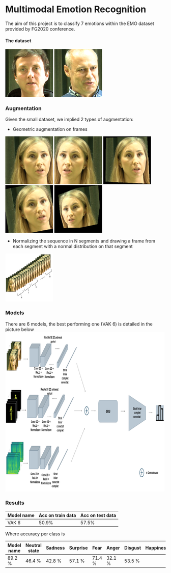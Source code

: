 # Multimodal Emotion Recognition

The aim of this project is to classify 7 emotions within the EMO dataset provided by FG2020 conference.

#### The dataset

<img src="/pics/1.png"  width="150" height="150">
<img src="/pics/2.png"  width="150" height="150">




### Augmentation
Given the small dataset, we implied 2 types of augmentation:
* Geometric augmentation on frames

<img src="/pics/normal.png"  width="150" height="150">
<img src="/pics/mirror.png"  width="150" height="150">
<img src="/pics/perspective.png"  width="150" height="150">
<img src="/pics/rotate.png"  width="150" height="150">
<img src="/pics/rotate+perspective.png"  width="150" height="150">

* Normalizing the sequence in N segments and drawing a frame from each segment with a normal distribution on that segment

<img src="/pics/aug.png"  width="150" height="150">

### Models
There are 6 models, the best performing one (VAK 6) is detailed in the picture below
<img src="/pics/vak_final.png"  width="500" height="500">
 

### Results
| Model name  | Acc on train data  | Acc on test data  |
|---|---|---|
| VAK 6  | 50.9%  | 57.5%  |

Where accuracy per class is

| Model name  | Neutral state  | Sadness | Surprise | Fear | Anger | Disgust | Happiness | 
|---|---|---|---|---|---|---|---|
| 89.2 % | 46.4 % | 42.8 %| 57.1 % | 71.4 % | 32.1 %| 53.5 % | 

